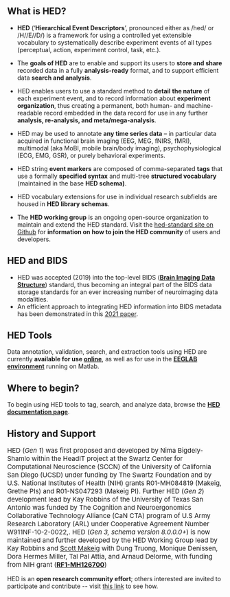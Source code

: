 
## What is HED?
- **HED** (‘**Hierarchical Event Descriptors**’, pronounced either as /hed/ or /H//E//D/) is a framework for using a controlled yet extensible vocabulary to systematically describe experiment events of all types (perceptual, action, experiment control, task, etc.).

- The **goals of HED** are to enable and support its users to **store and share** recorded data in a fully **analysis-ready** format, and to support efficient data **search and analysis**. 
- HED enables users to use a standard method to **detail** **the nature** of each experiment event, and to record information about **experiment organization**, thus creating a permanent, both human- and machine-readable record embedded in the data record for use in any further **analysis, re-analysis, and meta/mega-analysis**.
- HED may be used to annotate **any time series data** – in particular data acquired in functional brain imaging (EEG, MEG, fNIRS, fMRI), multimodal (aka MoBI, mobile brain/body imaging), psychophysiological (ECG, EMG, GSR), or purely behavioral experiments. 
- HED string **event markers** are composed of comma-separated **tags** that use a formally **specified syntax** and multi-tree **structured vocabulary** (maintained in the base **HED schema)**. 
- HED vocabulary extensions for use in individual research subfields are housed in **HED library schemas**.
- The **HED working group** is an ongoing open-source organization to maintain and extend the HED standard. Visit the [hed-standard site on Github](https://github.com/hed-standard) for **information on how to join the HED community** of users and developers.

## HED and BIDS

- HED was accepted (2019) into the top-level BIDS ([**Brain Imaging Data Structure**](http://bids.neuroimaging.io/)) standard, thus becoming an integral part of the BIDS data storage standards for an ever increasing number of neuroimaging data modalities. 
- An efficient approach to integrating HED information into BIDS metadata has been demonstrated in this [2021 paper](https://doi.org/10.1016/j.neuroimage.2021.118766).

## HED Tools

Data annotation, validation, search, and extraction tools using HED are currently **available for use [online](https://hedtools.ucsd.edu/hed/)**, as well as for use in the [**EEGLAB environment**](https://sccn.ucsd.edu/eeglab) running on Matlab.

## Where to begin?

To begin using HED tools to tag, search, and analyze data, browse the [**HED documentation page**](https://hed-examples.readthedocs.io/en/latest/index.html).

## History and Support 

<p style="font-size:15px">HED (<em>Gen 1</em>) was first proposed and developed by Nima Bigdely-Shamlo within the HeadIT project at the Swartz Center for Computational Neuroscience (SCCN) of the University of California San Diego (UCSD) under funding by The Swartz Foundation and by U.S. National Institutes of Health (NIH) grants R01-MH084819 (Makeig, Grethe PIs) and R01-NS047293 (Makeig PI). Further HED (<em>Gen 2</em>) development lead by Kay Robbins of the University of Texas San Antonio was funded by The Cognition and Neuroergonomics Collaborative Technology Alliance (CaN CTA) program of U.S Army Research Laboratory (ARL) under Cooperative Agreement Number W911NF-10-2-0022,. HED (<em>Gen 3, schema version 8.0.0.0+</em>) is now maintained and further developed by the HED Working Group lead by Kay Robbins and <a href='http://smakeig@ucsd.edu/'>Scott Makeig</a> with Dung Truong, Monique Denissen, Dora Hermes Miller, Tal Pal Attia, and Arnaud Delorme, with funding from NIH grant (<a href='https://public.era.nih.gov/grantfolder/viewCommonsStatus.era?applId=10480619&urlsignature=v1$27768473$1$cdf_MTDSKGTA2fESnRFNkygaGq9n5hhCVluTv6drBaP6ly3k2kFS267D1gX0PHR-KrenMa7iOCTh88cks7FyJvvaI9lW7GFl3BpqZfRolKZjmfnICECgp89D_9BUOCiyI8UDSiOZXsNnJb01GkxiJk4Eu-AIvUYDeU1VojxFaHlCgakC8sjX1b7tLLaIQqWxL_Ay0GMQZZzp7y3rkUi-8KFIOd5_6rxHRLx1wYM-ZYmWEKx5udF7W4HWODMxwF-D1_lhC24ET8R9MhRUJEWJ1v5zwkr-adsuRYHNNqVblP-HocHW3L8KhxL4JUf-xe5Rnmyu3wiUJnbLEWLmNwzc4g'><b>RF1-MH126700</b></a>)</p>

HED is an **open research community effort**; others interested are invited to participate and contribute -- visit [this link](https://github.com/hed-standard) to see how.
